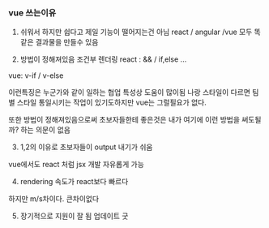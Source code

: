 ### vue 쓰는이유 

1. 쉬워서  하지만 쉽다고 제일 기능이 떨어지는건 아님 
react / angular /vue 모두 똑같은 결과물을 만들수 있음 



2. 방법이 정해져있음 
조건부 렌더링 
react :   && / if,else ...

vue: v-if / v-else  

이런특징은 누군가와 같이 일하는 협업 특성상 도움이 많이됨 
나랑 스타일이 다르면 팀별 스타일 통일시키는 작업이 있기도하지만 vue는 그럴필요가 없다.

또한 방법이 정해져있음으로써 초보자들한테 좋은것은 내가 여기에 이런 방법을 써도될까? 하는 의문이 없음 

3. 1,2의 이유로 초보자들이 output 내기가 쉬움 


vue에서도 react 처럼 jsx 개발 자유롭게 가능 


4. rendering 속도가 react보다 빠르다 

하지만 m/s차이다. 큰차이없다

5. 장기적으로 지원이 잘 됨 업데이트 굿


